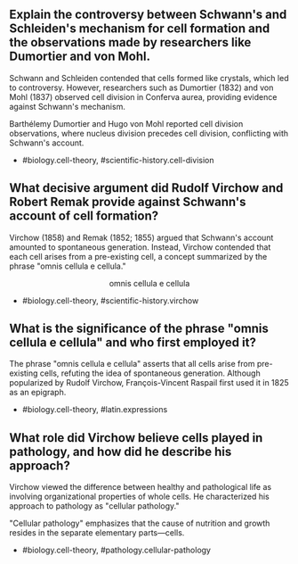 ## Explain the controversy between Schwann's and Schleiden's mechanism for cell formation and the observations made by researchers like Dumortier and von Mohl.

Schwann and Schleiden contended that cells formed like crystals, which led to controversy. However, researchers such as Dumortier (1832) and von Mohl (1837) observed cell division in Conferva aurea, providing evidence against Schwann's mechanism.

Barthélemy Dumortier and Hugo von Mohl reported cell division observations, where nucleus division precedes cell division, conflicting with Schwann's account.

- #biology.cell-theory, #scientific-history.cell-division

## What decisive argument did Rudolf Virchow and Robert Remak provide against Schwann's account of cell formation?

Virchow (1858) and Remak (1852; 1855) argued that Schwann's account amounted to spontaneous generation. Instead, Virchow contended that each cell arises from a pre-existing cell, a concept summarized by the phrase "omnis cellula e cellula."

$$\text{omnis cellula e cellula}$$

- #biology.cell-theory, #scientific-history.virchow

## What is the significance of the phrase "omnis cellula e cellula" and who first employed it?

The phrase "omnis cellula e cellula" asserts that all cells arise from pre-existing cells, refuting the idea of spontaneous generation. Although popularized by Rudolf Virchow, François-Vincent Raspail first used it in 1825 as an epigraph.

- #biology.cell-theory, #latin.expressions

## What role did Virchow believe cells played in pathology, and how did he describe his approach?

Virchow viewed the difference between healthy and pathological life as involving organizational properties of whole cells. He characterized his approach to pathology as "cellular pathology."

"Cellular pathology" emphasizes that the cause of nutrition and growth resides in the separate elementary parts—cells.

- #biology.cell-theory, #pathology.cellular-pathology